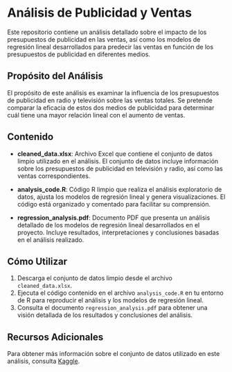 # Análisis de Publicidad y Ventas

Este repositorio contiene un análisis detallado sobre el impacto de los presupuestos de publicidad en las ventas, así como los modelos de regresión lineal desarrollados para predecir las ventas en función de los presupuestos de publicidad en diferentes medios.

## Propósito del Análisis

El propósito de este análisis es examinar la influencia de los presupuestos de publicidad en radio y televisión sobre las ventas totales. Se pretende comparar la eficacia de estos dos medios de publicidad para determinar cuál tiene una mayor relación lineal con el aumento de ventas.

## Contenido

- **cleaned_data.xlsx**: Archivo Excel que contiene el conjunto de datos limpio utilizado en el análisis. El conjunto de datos incluye información sobre los presupuestos de publicidad en televisión y radio, así como las ventas correspondientes.

- **analysis_code.R**: Código R limpio que realiza el análisis exploratorio de datos, ajusta los modelos de regresión lineal y genera visualizaciones. El código está organizado y comentado para facilitar su comprensión.

- **regression_analysis.pdf**: Documento PDF que presenta un análisis detallado de los modelos de regresión lineal desarrollados en el proyecto. Incluye resultados, interpretaciones y conclusiones basadas en el análisis realizado.

## Cómo Utilizar

1. Descarga el conjunto de datos limpio desde el archivo `cleaned_data.xlsx`.
2. Ejecuta el código contenido en el archivo `analysis_code.R` en tu entorno de R para reproducir el análisis y los modelos de regresión lineal.
3. Consulta el documento `regression_analysis.pdf` para obtener una visión detallada de los resultados y conclusiones del análisis.

## Recursos Adicionales

Para obtener más información sobre el conjunto de datos utilizado en este análisis, consulta [Kaggle](https://www.kaggle.com/datasets/yasserh/advertising-sales-dataset).
